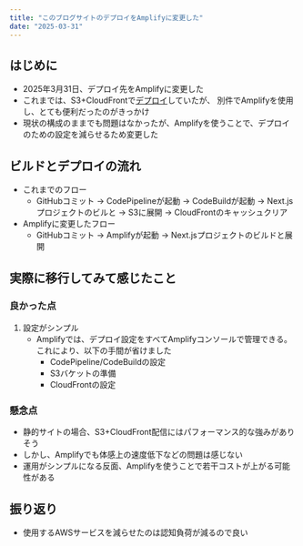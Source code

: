```yaml
---
title: "このブログサイトのデプロイをAmplifyに変更した"
date: "2025-03-31"
---
```


## はじめに

- 2025年3月31日、デプロイ先をAmplifyに変更した
- これまでは、S3+CloudFrontで[デプロイ](../2023-03-12-auto-deploy/)していたが、 別件でAmplifyを使用し、とても便利だったのがきっかけ
- 現状の構成のままでも問題はなかったが、Amplifyを使うことで、デプロイのための設定を減らせるため変更した

## ビルドとデプロイの流れ
- これまでのフロー
    - GitHubコミット → CodePipelineが起動 → CodeBuildが起動 → Next.jsプロジェクトのビルと → S3に展開 → CloudFrontのキャッシュクリア
- Amplifyに変更したフロー
    - GitHubコミット → Amplifyが起動 → Next.jsプロジェクトのビルドと展開

## 実際に移行してみて感じたこと
### 良かった点
1. 設定がシンプル 
   - Amplifyでは、デプロイ設定をすべてAmplifyコンソールで管理できる。これにより、以下の手間が省けました 
     - CodePipeline/CodeBuildの設定 
     - S3バケットの準備
     - CloudFrontの設定

### 懸念点

- 静的サイトの場合、S3+CloudFront配信にはパフォーマンス的な強みがありそう
- しかし、Amplifyでも体感上の速度低下などの問題は感じない
- 運用がシンプルになる反面、Amplifyを使うことで若干コストが上がる可能性がある

## 振り返り

- 使用するAWSサービスを減らせたのは認知負荷が減るので良い